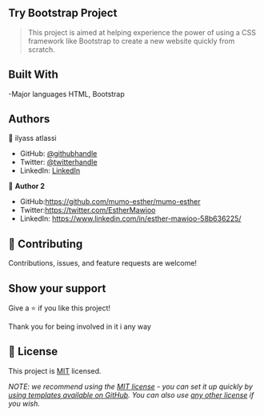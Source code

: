[](https://img.shields.io/badge/Microverse-blueviolet)

## Try Bootstrap Project

>This project is aimed at helping experience the power of using a CSS framework like Bootstrap to create a new website quickly from scratch.


## Built With

-Major languages
HTML, Bootstrap

## Authors

👤 ilyass atlassi

- GitHub: [@githubhandle](https://github.com/ilyassatlass)
- Twitter: [@twitterhandle](https://twitter.com/ilyass_atlassi)
- LinkedIn: [LinkedIn](https://www.linkedin.com/in/ilyassatlassi/)

👤 **Author 2**
- GitHub:https://github.com/mumo-esther/mumo-esther
- Twitter:https://twitter.com/EstherMawioo
- LinkedIn: https://www.linkedin.com/in/esther-mawioo-58b636225/

## 🤝 Contributing

Contributions, issues, and feature requests are welcome!

## Show your support

Give a ⭐️ if you like this project!

Thank you for being involved in it i any way

## 📝 License

This project is [MIT](./LICENSE) licensed.

_NOTE: we recommend using the [MIT license](https://choosealicense.com/licenses/mit/) - you can set it up quickly by [using templates available on GitHub](https://docs.github.com/en/communities/setting-up-your-project-for-healthy-contributions/adding-a-license-to-a-repository). You can also use [any other license](https://choosealicense.com/licenses/) if you wish._